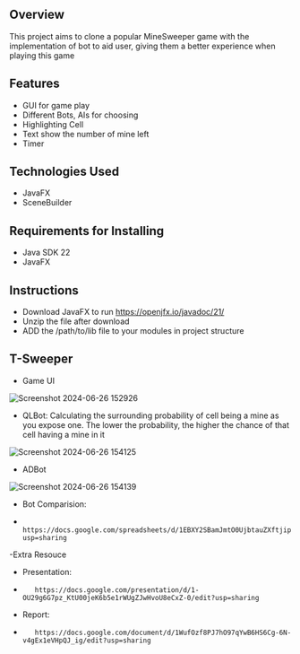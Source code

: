 
## Overview
This project aims to clone a popular MineSweeper game with the implementation of bot to aid user, giving them a better experience when playing this game

## Features
- GUI for game play
- Different Bots, AIs for choosing
- Highlighting Cell
- Text show the number of mine left
- Timer

## Technologies Used
- JavaFX
- SceneBuilder

## Requirements for Installing
- Java SDK 22
- JavaFX

## Instructions
- Download JavaFX to run 
    https://openjfx.io/javadoc/21/
- Unzip the file after download
- ADD the /path/to/lib file to your modules in project structure
  
## T-Sweeper
- Game UI
  
![Screenshot 2024-06-26 152926](https://github.com/quan-le/T-Sweeper/assets/31929073/66da8a83-f5cf-4516-896c-eaf7dc600717)
  
- QLBot: Calculating the surrounding probability of cell being a mine as you expose one. The lower the probability, the higher the chance of that cell having a mine in it

![Screenshot 2024-06-26 154125](https://github.com/quan-le/T-Sweeper/assets/31929073/e76bb8ad-a7ed-461c-b53d-2b82a7260520)

- ADBot

![Screenshot 2024-06-26 154139](https://github.com/quan-le/T-Sweeper/assets/31929073/2707c208-fb38-4ac9-9bb1-65e76c978a75)

- Bot Comparision:
-        https://docs.google.com/spreadsheets/d/1EBXY2SBamJmtO0UjbtauZXftjipM7gOHYhZkGc3nUP8/edit?usp=sharing

-Extra Resouce
- Presentation:
-        https://docs.google.com/presentation/d/1-OU29g6G7pz_KtU00jeK6b5e1rWUgZJwHvoU8eCxZ-0/edit?usp=sharing
- Report:
-        https://docs.google.com/document/d/1WufOzf8PJ7hO97qYwB6HS6Cg-6N-v4gEx1eVHpQJ_ig/edit?usp=sharing

